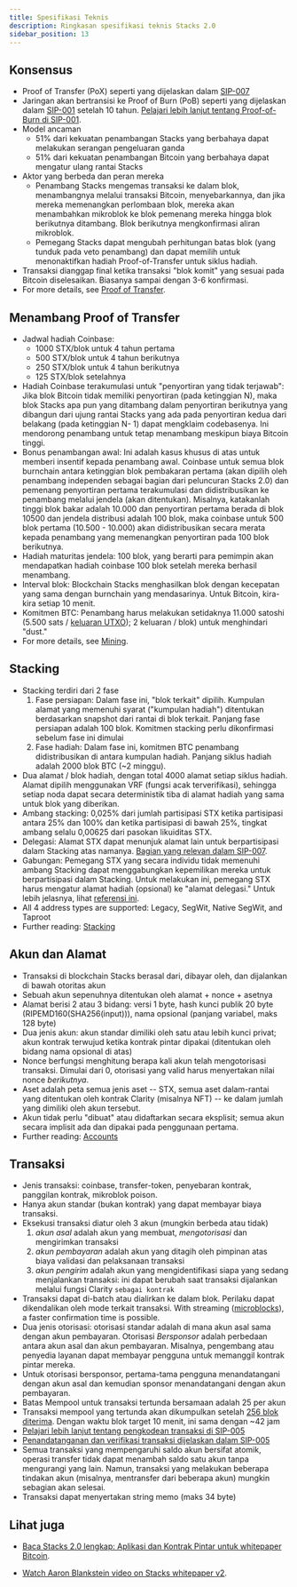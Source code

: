 ```yaml
---
title: Spesifikasi Teknis
description: Ringkasan spesifikasi teknis Stacks 2.0
sidebar_position: 13
---
```


## Konsensus

- Proof of Transfer (PoX) seperti yang dijelaskan dalam [SIP-007](https://github.com/stacksgov/sips/blob/main/sips/sip-007/sip-007-stacking-consensus.md)
- Jaringan akan bertransisi ke Proof of Burn (PoB) seperti yang dijelaskan dalam [SIP-001](https://github.com/stacksgov/sips/blob/main/sips/sip-001/sip-001-burn-election.md) setelah 10 tahun. [Pelajari lebih lanjut tentang Proof-of-Burn di SIP-001](https://github.com/stacksgov/sips/blob/main/sips/sip-001/sip-001-burn-election.md).
- Model ancaman
  - 51% dari kekuatan penambangan Stacks yang berbahaya dapat melakukan serangan pengeluaran ganda
  - 51% dari kekuatan penambangan Bitcoin yang berbahaya dapat mengatur ulang rantai Stacks
- Aktor yang berbeda dan peran mereka
  - Penambang Stacks mengemas transaksi ke dalam blok, menambangnya melalui transaksi Bitcoin, menyebarkannya, dan jika mereka memenangkan perlombaan blok, mereka akan menambahkan mikroblok ke blok pemenang mereka hingga blok berikutnya ditambang. Blok berikutnya mengkonfirmasi aliran mikroblok.
  - Pemegang Stacks dapat mengubah perhitungan batas blok (yang tunduk pada veto penambang) dan dapat memilih untuk menonaktifkan hadiah Proof-of-Transfer untuk siklus hadiah.
- Transaksi dianggap final ketika transaksi "blok komit" yang sesuai pada Bitcoin diselesaikan. Biasanya sampai dengan 3-6 konfirmasi.
- For more details, see [Proof of Transfer](proof-of-transfer).

## Menambang Proof of Transfer

- Jadwal hadiah Coinbase:
  - 1000 STX/blok untuk 4 tahun pertama
  - 500 STX/blok untuk 4 tahun berikutnya
  - 250 STX/blok untuk 4 tahun berikutnya
  - 125 STX/blok setelahnya
- Hadiah Coinbase terakumulasi untuk "penyortiran yang tidak terjawab": Jika blok Bitcoin tidak memiliki penyortiran (pada ketinggian N), maka blok Stacks apa pun yang ditambang dalam penyortiran berikutnya yang dibangun dari ujung rantai Stacks yang ada pada penyortiran kedua dari belakang (pada ketinggian N- 1) dapat mengklaim codebasenya. Ini mendorong penambang untuk tetap menambang meskipun biaya Bitcoin tinggi.
- Bonus penambangan awal: Ini adalah kasus khusus di atas untuk memberi insentif kepada penambang awal. Coinbase untuk semua blok burnchain antara ketinggian blok pembakaran pertama (akan dipilih oleh penambang independen sebagai bagian dari peluncuran Stacks 2.0) dan pemenang penyortiran pertama terakumulasi dan didistribusikan ke penambang melalui jendela (akan ditentukan). Misalnya, katakanlah tinggi blok bakar adalah 10.000 dan penyortiran pertama berada di blok 10500 dan jendela distribusi adalah 100 blok, maka coinbase untuk 500 blok pertama (10.500 - 10.000) akan didistribusikan secara merata kepada penambang yang memenangkan penyortiran pada 100 blok berikutnya.
- Hadiah maturitas jendela: 100 blok, yang berarti para pemimpin akan mendapatkan hadiah coinbase 100 blok setelah mereka berhasil menambang.
- Interval blok: Blockchain Stacks menghasilkan blok dengan kecepatan yang sama dengan burnchain yang mendasarinya. Untuk Bitcoin, kira-kira setiap 10 menit.
- Komitmen BTC: Penambang harus melakukan setidaknya 11.000 satoshi (5.500 sats / [keluaran UTXO](https://learnmeabitcoin.com/technical/utxo)); 2 keluaran / blok) untuk menghindari "dust."
- For more details, see [Mining](mining).

## Stacking

- Stacking terdiri dari 2 fase
  1. Fase persiapan: Dalam fase ini, "blok terkait" dipilih. Kumpulan alamat yang memenuhi syarat ("kumpulan hadiah") ditentukan berdasarkan snapshot dari rantai di blok terkait. Panjang fase persiapan adalah 100 blok. Komitmen stacking perlu dikonfirmasi sebelum fase ini dimulai
  2. Fase hadiah: Dalam fase ini, komitmen BTC penambang didistribusikan di antara kumpulan hadiah. Panjang siklus hadiah adalah 2000 blok BTC (~2 minggu).
- Dua alamat / blok hadiah, dengan total 4000 alamat setiap siklus hadiah. Alamat dipilih menggunakan VRF (fungsi acak terverifikasi), sehingga setiap noda dapat secara deterministik tiba di alamat hadiah yang sama untuk blok yang diberikan.
- Ambang stacking: 0,025% dari jumlah partisipasi STX ketika partisipasi antara 25% dan 100% dan ketika partisipasi di bawah 25%, tingkat ambang selalu 0,00625 dari pasokan likuiditas STX.
- Delegasi: Alamat STX dapat menunjuk alamat lain untuk berpartisipasi dalam Stacking atas namanya. [Bagian yang relevan dalam SIP-007](https://github.com/stacksgov/sips/blob/main/sips/sip-007/sip-007-stacking-consensus.md#stacker-delegation).
- Gabungan: Pemegang STX yang secara individu tidak memenuhi ambang Stacking dapat menggabungkan kepemilikan mereka untuk berpartisipasi dalam Stacking. Untuk melakukan ini, pemegang STX harus mengatur alamat hadiah (opsional) ke "alamat delegasi." Untuk lebih jelasnya, lihat [referensi ini](https://docs.stacks.co/references/stacking-contract#delegate-stx).
- All 4 address types are supported: Legacy, SegWit, Native SegWit, and Taproot
- Further reading: [Stacking](stacking)

## Akun dan Alamat

- Transaksi di blockchain Stacks berasal dari, dibayar oleh, dan dijalankan di bawah otoritas akun
- Sebuah akun sepenuhnya ditentukan oleh alamat + nonce + asetnya
- Alamat berisi 2 atau 3 bidang: versi 1 byte, hash kunci publik 20 byte (RIPEMD160(SHA256(input))), nama opsional (panjang variabel, maks 128 byte)
- Dua jenis akun: akun standar dimiliki oleh satu atau lebih kunci privat; akun kontrak terwujud ketika kontrak pintar dipakai (ditentukan oleh bidang nama opsional di atas)
- Nonce berfungsi menghitung berapa kali akun telah mengotorisasi transaksi. Dimulai dari 0, otorisasi yang valid harus menyertakan nilai nonce _berikutnya_.
- Aset adalah peta semua jenis aset -- STX, semua aset dalam-rantai yang ditentukan oleh kontrak Clarity (misalnya NFT) -- ke dalam jumlah yang dimiliki oleh akun tersebut.
- Akun tidak perlu "dibuat" atau didaftarkan secara eksplisit; semua akun secara implisit ada dan dipakai pada penggunaan pertama.
- Further reading: [Accounts](accounts)

## Transaksi

- Jenis transaksi: coinbase, transfer-token, penyebaran kontrak, panggilan kontrak, mikroblok poison.
- Hanya akun standar (bukan kontrak) yang dapat membayar biaya transaksi.
- Eksekusi transaksi diatur oleh 3 akun (mungkin berbeda atau tidak)
  1. _akun asal_ adalah akun yang membuat, _mengotorisasi_ dan mengirimkan transaksi
  2. _akun pembayaran_ adalah akun yang ditagih oleh pimpinan atas biaya validasi dan pelaksanaan transaksi
  3. _akun pengirim_ adalah akun yang mengidentifikasi siapa yang sedang menjalankan transaksi: ini dapat berubah saat transaksi dijalankan melalui fungsi Clarity `sebagai kontrak`
- Transaksi dapat di-batch atau dialirkan ke dalam blok. Perilaku dapat dikendalikan oleh mode terkait transaksi. With streaming ([microblocks](microblocks)), a faster confirmation time is possible.
- Dua jenis otorisasi: otorisasi standar adalah di mana akun asal sama dengan akun pembayaran. Otorisasi _Bersponsor_ adalah perbedaan antara akun asal dan akun pembayaran. Misalnya, pengembang atau penyedia layanan dapat membayar pengguna untuk memanggil kontrak pintar mereka.
- Untuk otorisasi bersponsor, pertama-tama pengguna menandatangani dengan akun asal dan kemudian sponsor menandatangani dengan akun pembayaran.
- Batas Mempool untuk transaksi tertunda bersamaan adalah 25 per akun
- Transaksi mempool yang tertunda akan dikumpulkan setelah [256 blok diterima](https://github.com/stacks-network/stacks-blockchain/blob/master/src/core/mempool.rs#L62). Dengan waktu blok target 10 menit, ini sama dengan ~42 jam
- [Pelajari lebih lanjut tentang pengkodean transaksi di SIP-005](https://github.com/stacksgov/sips/blob/main/sips/sip-005/sip-005-blocks-and-transactions.md#transaction-encoding)
- [Penandatanganan dan verifikasi transaksi dijelaskan dalam SIP-005](https://github.com/stacksgov/sips/blob/main/sips/sip-005/sip-005-blocks-and-transactions.md#transaction-signing-and-verifying)
- Semua transaksi yang mempengaruhi saldo akun bersifat atomik, operasi transfer tidak dapat menambah saldo satu akun tanpa mengurangi yang lain. Namun, transaksi yang melakukan beberapa tindakan akun (misalnya, mentransfer dari beberapa akun) mungkin sebagian akan selesai.
- Transaksi dapat menyertakan string memo (maks 34 byte)

## Lihat juga

- [Baca Stacks 2.0 lengkap: Aplikasi dan Kontrak Pintar untuk whitepaper Bitcoin](https://cloudflare-ipfs.com/ipfs/QmaGgiVHymeDjAc3aF1AwyhiFFwN97pme5m536cHT4FsAW).

- [Watch Aaron Blankstein video on Stacks whitepaper v2](https://www.youtube.com/watch?v=Wd-Bfe8Sn-Y).
